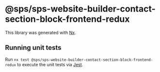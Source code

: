 # @sps/sps-website-builder-contact-section-block-frontend-redux

This library was generated with [Nx](https://nx.dev).

## Running unit tests

Run `nx test @sps/sps-website-builder-contact-section-block-frontend-redux` to execute the unit tests via [Jest](https://jestjs.io).
